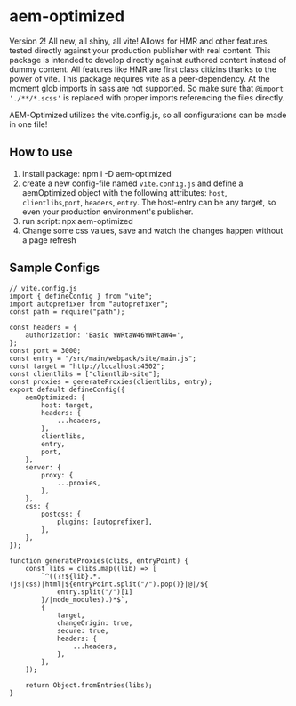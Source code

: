 # aem-optimized

Version 2! All new, all shiny, all vite!
Allows for HMR and other features, tested directly against your production publisher with real content. This package is intended to develop directly against authored content instead of dummy content. All features like HMR are first class citizins thanks to the power of vite.
This package requires vite as a peer-dependency.
At the moment glob imports in sass are not supported. So make sure that `@import './**/*.scss'` is replaced with proper imports referencing the files directly.

AEM-Optimized utilizes the vite.config.js, so all configurations can be made in one file!

## How to use

1. install package: npm i -D aem-optimized
2. create a new config-file named `vite.config.js` and define a aemOptimized object with the following attributes: `host`, `clientlibs`,`port`, `headers`, `entry`.
   The host-entry can be any target, so even your production environment's publisher.
3. run script: npx aem-optimized
4. Change some css values, save and watch the changes happen without a page refresh

## Sample Configs

```
// vite.config.js
import { defineConfig } from "vite";
import autoprefixer from "autoprefixer";
const path = require("path");

const headers = {
    authorization: 'Basic YWRtaW46YWRtaW4=',
};
const port = 3000;
const entry = "/src/main/webpack/site/main.js";
const target = "http://localhost:4502";
const clientlibs = ["clientlib-site"];
const proxies = generateProxies(clientlibs, entry);
export default defineConfig({
    aemOptimized: {
        host: target,
        headers: {
            ...headers,
        },
        clientlibs,
        entry,
        port,
    },
    server: {
        proxy: {
            ...proxies,
        },
    },
    css: {
        postcss: {
            plugins: [autoprefixer],
        },
    },
});

function generateProxies(clibs, entryPoint) {
    const libs = clibs.map((lib) => [
        `^((?!${lib}.*.(js|css)|html|${entryPoint.split("/").pop()}|@|/${
            entry.split("/")[1]
        }/|node_modules).)*$`,
        {
            target,
            changeOrigin: true,
            secure: true,
            headers: {
                ...headers,
            },
        },
    ]);

    return Object.fromEntries(libs);
}

```
